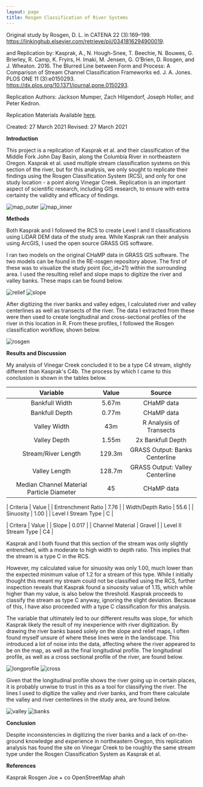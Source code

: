 ```yaml
---
layout: page
title: Rosgen Classification of River Systems
---
```


Original study by Rosgen, D. L. in CATENA 22 (3):169–199. https://linkinghub.elsevier.com/retrieve/pii/0341816294900019.

and Replication by: Kasprak, A., N. Hough-Snee, T. Beechie, N. Bouwes, G. Brierley, R. Camp, K. Fryirs, H. Imaki, M. Jensen, G. O’Brien, D. Rosgen, and J. Wheaton. 2016. The Blurred Line between Form and Process: A Comparison of Stream Channel Classification Frameworks ed. J. A. Jones. PLOS ONE 11 (3):e0150293. https://dx.plos.org/10.1371/journal.pone.0150293.

Replication Authors: Jackson Mumper, Zach Hilgendorf, Joseph Holler, and Peter Kedron.

Replication Materials Available [here](https://github.com/jackson-mumper/RE-rosgen).

Created: 27 March 2021 Revised: 27 March 2021

**Introduction**

This project is a replication of Kasprak et al. and their classification of the Middle Fork John Day Basin, along the Columbia River in northeastern Oregon. Kasprak et al. used multiple stream classification systems on this section of the river, but for this analysis, we only sought to replicate their findings using the Rosgen Classification System (RCS), and only for one study location - a point along Vinegar Creek. Replication is an important aspect of scientific research, including GIS research, to ensure with extra certainty the validity and efficacy of findings.

![map_outer](/assets/map_outer.png)
![map_inner](/assets/map_inner.png)

**Methods**

Both Kasprak and I followed the RCS to create Level I and II classifications using LiDAR DEM data of the study area. While Kasprak ran their analysis using ArcGIS, I used the open source GRASS GIS software.

I ran two models on the original CHaMP data in GRASS GIS software. The two models can be found in the RE-rosgen repository above. The first of these was to visualize the study point (loc_id=21) within the surrounding area. I used the resulting relief and slope maps to digitize the river and valley banks. These maps can be found below.

![relief](/assets/relief.png)
![slope](/assets/slope.png)

After digitizing the river banks and valley edges, I calculated river and valley centerlines as well as transects of the river. The data I extracted from these were then used to create longitudinal and cross-sectional profiles of the river in this location in R. From these profiles, I followed the Rosgen classification workflow, shown below.

![rosgen](/assets/rosgen.jpeg)

**Results and Discussion**

My analysis of Vinegar Creek concluded it to be a type C4 stream, slightly different than Kasprak's C4b. The process by which I came to this conclusion is shown in the tables below.

| Variable | Value | Source |
| :-: | :-: | :-: |
| Bankfull Width | 5.67m | CHaMP data |
| Bankfull Depth | 0.77m | CHaMP data|
| Valley Width | 43m | R Analysis of Transects |
| Valley Depth | 1.55m | 2x Bankfull Depth |
| Stream/River Length | 129.3m | GRASS Output: Banks Centerline |
| Valley Length | 128.7m | GRASS Output: Valley Centerline |
| Median Channel Material Particle Diameter | 45 | CHaMP data |

| Criteria | Value |
| Entrenchment Ratio | 7.76 |
| Width/Depth Ratio | 55.6 |
| Sinuosity | 1.00 |
| Level I Stream Type | C |

| Critera | Value |
| Slope | 0.017 |
| Channel Material | Gravel |
| Level II Stream Type | C4 |

Kasprak and I both found that this section of the stream was only slightly entrenched, with a moderate to high width to depth ratio. This implies that the stream is a type C in the RCS.

However, my calculated value for sinuosity was only 1.00, much lower than the expected minimum value of 1.2 for a stream of this type. While I initially thought this meant my stream could not be classified using the RCS, further inspection reveals that Kasprak found a sinuosity value of 1.15, which while higher than my value, is also below the threshold. Kasprak proceeds to classify the stream as type C anyway, ignoring the slight deviation. Because of this, I have also proceeded with a type C classification for this analysis.

The variable that ultimately led to our different results was slope, for which Kasprak likely the result of my inexperience with river digitization. By drawing the river banks based solely on the slope and relief maps, I often found myself unsure of where these lines were in the landscape. This introduced a lot of noise into the data, affecting where the river appeared to be on the map, as well as the final longitudinal profile. The longitudinal profile, as well as a cross sectional profile of the river, are found below.

![longprofile](/assets/longprofile.png)
![cross](/assets/cross_sectional.png)

Given that the longitudinal profile shows the river going up in certain places, it is probably unwise to trust in this as a tool for classifying the river. The lines I used to digitize the valley and river banks, and from there calculate the valley and river centerlines in the study area, are found below.

![valley](/assets/valley.png)
![banks](/assets/banks.png)

**Conclusion**

Despite inconsistencies in digitizing the river banks and a lack of on-the-ground knowledge and experience in northeastern Oregon, this replication analysis has found the site on Vinegar Creek to be roughly the same stream type under the Rosgen Classification System as Kasprak et al.

**References**

Kasprak
Rosgen
Joe + co
OpenStreetMap ahah
